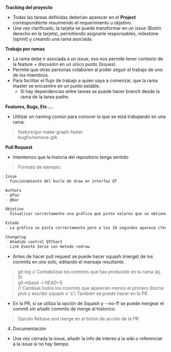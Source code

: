 **Tracking del proyecto**

- Todas las tareas definidas deberían aparecer en el **Project** correspondiente resumiendo el requerimiento u objetivo.  
- Una vez clarificado, la tarjeta se puede transformar en un issue (Botón derecho en la tarjeta), permitiendo asignarle 
  responsables, milestone (sprint) y creando una rama asociada. 

**Trabajo por ramas**  

- La rama debe ir asociada a un issue, eso nos permite tener contexto de la feature + discusión en un único punto (Issues).
- Permite que otras personas colaboren al poder seguir el trabajo de uno de los miembros.
- Para facilitar el flujo de trabajo a quien vaya a comenzar, que la rama master se encuentre en un punto estable.
  - Si hay dependencias entre tareas se puede hacer branch desde la rama de la tarea padre.
 
**Features, Bugs, Etc ...**  

- Utilizar un naming común para conocer lo que se está trabajando en una rama.  

> feature/gui-make-graph-faster  
> bugfix/remove-gtk  

**Pull Request**

- Intentemos que la historia del repositorio tenga sentido

> Formato de ejemplo:  
```markdown
Issue  
- Funcionamiento del bucle de draw en interfaz QT  

Authors
- @foo
- @bar

Objetivo  
- Visualizar correctamente una gráfica que pinte valores que se obtienen dinámicamente (puerto serie o tty emulado).

Estado  
- La gráfica se pinta correctamente pero a los 10 segundos aparece cthulhu y te pega

Changelog  
- Añadido control QTChart
- Link Evento Serie con metodo redraw
``` 

- Antes de hacer pull request se puede hacer squash (merge) de los commits en uno solo, editando el mensaje resultante.  
> git log // Contabilizas los commits que has producido en tu rama (ej. 5)  
> git rebase -i HEAD~5  
> // Cambias todos los commits que aparecen menos el primero (borrar pick y escribir squash o 's')
> También se puede hacer en la PR

- En la PR, si se utiliza la opción de Squash y --no-ff se puede mergear el commit sin añadir commits de merge al historico.
> Opción Rebase and merge en el boton de acción de la PR

4. Documentación

- Una vez cerrada la issue, añadir la info de interes a la wiki o referenciar a la issue si no hay tiempo.
